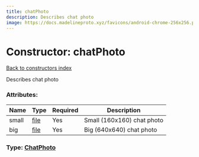 ```yaml
---
title: chatPhoto
description: Describes chat photo
image: https://docs.madelineproto.xyz/favicons/android-chrome-256x256.png
---
```

# Constructor: chatPhoto  
[Back to constructors index](index.md)



Describes chat photo

### Attributes:

| Name     |    Type       | Required | Description |
|----------|---------------|----------|-------------|
|small|[file](../constructors/file.md) | Yes|Small (160x160) chat photo|
|big|[file](../constructors/file.md) | Yes|Big (640x640) chat photo|



### Type: [ChatPhoto](../types/ChatPhoto.md)


